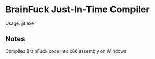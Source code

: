 # BrainFuck Just-In-Time Compiler
Usage: jit.exe <filename>

## Notes
Compiles BrainFuck code into x86 assembly on Windows
